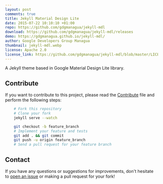 ```yaml
---
layout: post
comments: true
title: Jekyll Material Design Lite
date: 2015-07-22 10:10:10 +01:00
repo: https://github.com/gdgmanagua/jekyll-mdl
download: https://github.com/gdgmanagua/jekyll-mdl/releases
demo: https://gdgmanagua.github.io/jekyll-mdl/
author: Google Developers Group Managua
thumbnail: jekyll-mdl.webp
license: Apache 2.0
license_link: https://github.com/gdgmanagua/jekyll-mdl/blob/master/LICENSE
---
```


A Jekyll theme based in Google Material Design Lite library.

## Contribute

If you want to contribute to this project, please read the [Contribute](https://github.com/gdgmanagua/jekyll-mdl/blob/master/Contribute.md) file and perform the following steps:

```bash
    # Fork this repository
    # Clone your fork
    jekyll serve --watch

    git checkout -b feature_branch
    # Implement your feature and tests
    git add . && git commit
    git push -u origin feature_branch
    # Send a pull request for your feature branch
```

## Contact

If you have any questions or suggestions for improvements, don't hesitate to [open an issue](https://github.com/gdgmanagua/jekyll-mdl/issues) or making a pull request for your fork!
